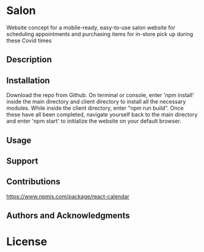 # Salon

Website concept for a mobile-ready, easy-to-use salon website for scheduling
appointments and purchasing items for in-store pick up during these Covid times

## Description

## Installation

Download the repo from Github. On terminal or console, enter 'npm install'
inside the main directory and client directory to install all the necessary
modules. While inside the client directory, enter "npm run build". Once these
have all been completed, navigate yourself back to the main directory and enter
'npm start' to initialize the website on your default browser.

## Usage

## Support

## Contributions

https://www.npmjs.com/package/react-calendar

## Authors and Acknowledgments

# License
